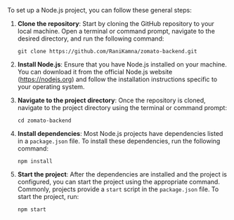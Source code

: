 To set up a Node.js project, you can follow these general steps:

1. **Clone the repository**: Start by cloning the GitHub repository to your local machine. Open a terminal or command prompt, navigate to the desired directory, and run the following command:
   ```
   git clone https://github.com/RaniKamna/zomato-backend.git
   ```

2. **Install Node.js**: Ensure that you have Node.js installed on your machine. You can download it from the official Node.js website (https://nodejs.org) and follow the installation instructions specific to your operating system.

3. **Navigate to the project directory**: Once the repository is cloned, navigate to the project directory using the terminal or command prompt:
   ```
   cd zomato-backend
   ```

4. **Install dependencies**: Most Node.js projects have dependencies listed in a `package.json` file. To install these dependencies, run the following command:
   ```
   npm install
   ```

5. **Start the project**: After the dependencies are installed and the project is configured, you can start the project using the appropriate command. Commonly, projects provide a `start` script in the `package.json` file. To start the project, run:
   ```
   npm start
   ```